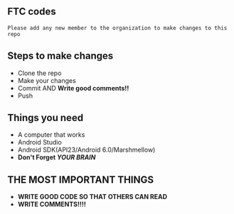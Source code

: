 ## FTC codes  
`Please add any new member to the organization to make changes to this repo`
## Steps to make changes  
* Clone the repo
* Make your changes
* Commit AND **Write good comments!!**
* Push
## Things you need  
* A computer that works
* Android Studio
* Android SDK(API23/Android 6.0/Marshmellow)
* **Don't Forget _YOUR BRAIN_**
## THE MOST IMPORTANT THINGS
* **WRITE GOOD CODE SO THAT OTHERS CAN READ**
* **WRITE COMMENTS!!!!**
